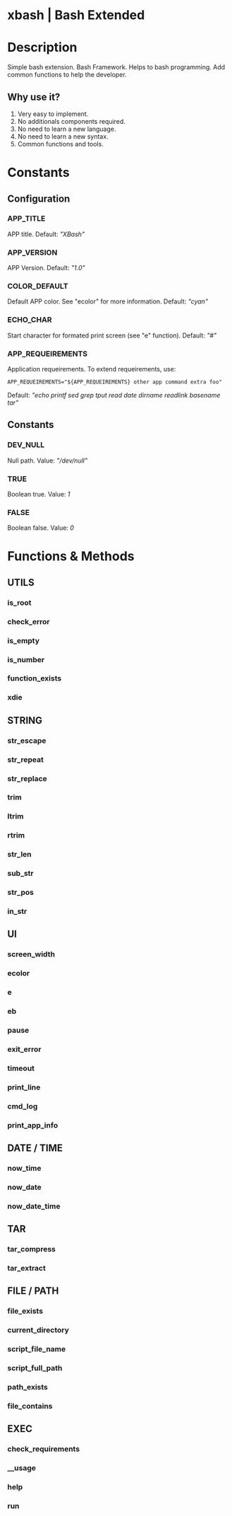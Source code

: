 xbash | Bash Extended
=====================

# Description

Simple bash extension. Bash Framework. Helps to bash programming. Add common functions to help the developer.

## Why use it?

1. Very easy to implement.
2. No additionals components required.
3. No need to learn a new language.
4. No need to learn a new syntax.
5. Common functions and tools.

# Constants

## Configuration

### APP_TITLE

APP title.
Default: *"XBash"*

### APP_VERSION

APP Version.
Default: *"1.0"*

### COLOR_DEFAULT

Default APP color. See "ecolor" for more information.
Default: *"cyan"*
    
### ECHO_CHAR

Start character for formated print screen (see "e" function).
Default: *"#"*

### APP_REQUEIREMENTS

Application requeirements.
To extend requeirements, use:

    APP_REQUEIREMENTS="${APP_REQUEIREMENTS} other app command extra foo"

Default: *"echo printf sed grep tput read date dirname readlink basename tar"*

## Constants

### DEV_NULL

Null path.
Value: *"/dev/null"*
    
### TRUE

Boolean true.
Value: *1*
    
### FALSE

Boolean false.
Value: *0*

# Functions & Methods

## UTILS

### is_root

### check_error

### is_empty

### is_number

### function_exists

### xdie

## STRING

### str_escape

### str_repeat

### str_replace

### trim

### ltrim

### rtrim

### str_len

### sub_str

### str_pos

### in_str

## UI

### screen_width

### ecolor

### e

### eb

### pause

### exit_error

### timeout

### print_line

### cmd_log


### print_app_info

## DATE / TIME

### now_time

### now_date

### now_date_time

## TAR

### tar_compress

### tar_extract

## FILE / PATH

### file_exists

### current_directory

### script_file_name

### script_full_path

### path_exists

### file_contains

## EXEC

### check_requirements

### __usage

### help

### run
